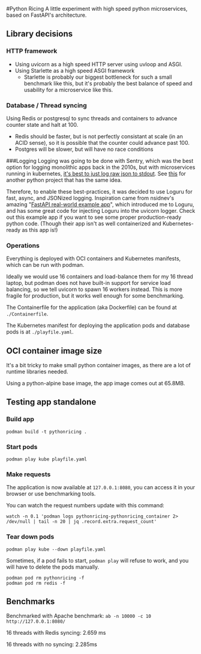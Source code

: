 #Python Ricing
A little experiment with high speed python microservices, based on FastAPI's architecture.

## Library decisions

### HTTP framework
* Using uvicorn as a high speed HTTP server using uvloop and ASGI.
* Using Starlette as a high speed ASGI framework
  * Starlette is probably our biggest bottleneck for such a small benchmark like this, 
  but it's probably the best balance of speed and usability for a microservice like this.

### Database / Thread syncing
Using Redis or postgresql to sync threads and containers to advance counter state and halt at 100. 
  * Redis should be faster, but is not perfectly consistant at scale (in an ACID sense), 
so it is possible that the counter could advance past 100.
  * Postgres will be slower, but will have no race conditions

###Logging
Logging was going to be done with Sentry, which was the best option for logging monolithic apps back in the 2010s, 
but with microservices running in kubernetes, 
[it's best to just log raw json to stdout](https://kubernetes.io/docs/concepts/cluster-administration/logging/).
See [this](https://gitlab.com/stephen6/jslog4kube) for another python project that has the same idea.

Therefore, to enable these best-practices, it was decided to use Loguru for fast, async, and JSONized logging.
Inspiration came from nsidnev's amazing "[FastAPI real-world example app](https://github.com/nsidnev/fastapi-realworld-example-app)",
which introduced me to Loguru, and has some great code for injecting Loguru into the uvicorn logger. 
Check out this example app if you want to see some proper production-ready python code. 
(Though their app isn't as well containerized and Kubernetes-ready as this app is!)

### Operations
Everything is deployed with OCI containers and Kubernetes manifests, which can be run with podman.

Ideally we would use 16 containers and load-balance them for my 16 thread laptop, 
but podman does not have built-in support for service load balancing, so we tell uvicorn to spawn 16 workers instead.
This is more fragile for production, but it works well enough for some benchmarking.

The Containerfile for the application (aka Dockerfile) can be found at `./Containerfile`.

The Kubernetes manifest for deploying the application pods and database pods is at `./playfile.yaml`.

## OCI container image size
It's a bit tricky to make small python container images, as there are a lot of runtime libraries needed.

Using a python-alpine base image, the app image comes out at 65.8MB.

## Testing app standalone

### Build app
```commandline
podman build -t pythonricing .
```

### Start pods
```commandline
podman play kube playfile.yaml
```

### Make requests
The application is now available at `127.0.0.1:8080`, you can access it in your browser or use benchmarking tools.

You can watch the request numbers update with this command:
```commandline
watch -n 0.1 'podman logs pythonricing-pythonricing_container 2> /dev/null | tail -n 20 | jq .record.extra.request_count'
```

### Tear down pods
```commandline
podman play kube --down playfile.yaml
```

Sometimes, if a pod fails to start, `podman play` will refuse to work, and you will have to delete the pods manually.
```commandline
podman pod rm pythonricing -f
podman pod rm redis -f
```

## Benchmarks
Benchmarked with Apache benchmark: `ab -n 10000 -c 10 http://127.0.0.1:8080/`

16 threads with Redis syncing: 2.659 ms

16 threads with no syncing: 2.285ms
